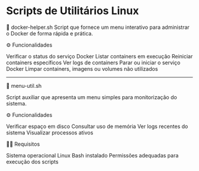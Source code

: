 # Scripts de Utilitários Linux
🐳 docker-helper.sh
Script que fornece um menu interativo para administrar o Docker de forma rápida e prática.

⚙️ Funcionalidades

Verificar o status do serviço Docker
Listar containers em execução
Reiniciar containers específicos
Ver logs de containers
Parar ou iniciar o serviço Docker
Limpar containers, imagens ou volumes não utilizados

------------------------------------------------------------------------------------------------------
🧮 menu-util.sh

Script auxiliar que apresenta um menu simples para monitorização do sistema.

⚙️ Funcionalidades

Verificar espaço em disco
Consultar uso de memória
Ver logs recentes do sistema
Visualizar processos ativos










🧑‍💻 Requisitos

Sistema operacional Linux
Bash instalado
Permissões adequadas para execução dos scripts
